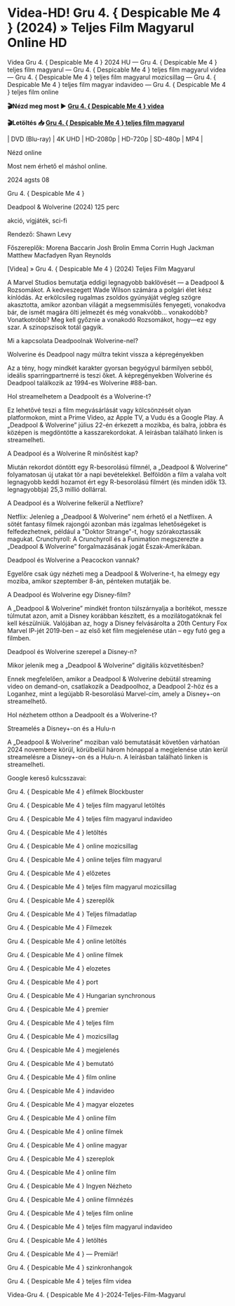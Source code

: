 # Videa-HD! Gru 4. { Despicable Me 4 } (2024) » Teljes Film Magyarul Online HD


Videa Gru 4. { Despicable Me 4 } 2024 HU — Gru 4. { Despicable Me 4 } teljes film magyarul — Gru 4. { Despicable Me 4 } teljes film magyarul videa — Gru 4. { Despicable Me 4 } teljes film magyarul mozicsillag — Gru 4. { Despicable Me 4 } teljes film magyar indavideo — Gru 4. { Despicable Me 4 } teljes film online

**🎬Nézd meg most ► [Gru 4. { Despicable Me 4 } videa](https://is.gd/rKfvVX)**

**🎬Letöltés 📥 [Gru 4. { Despicable Me 4 } teljes film magyarul](https://is.gd/rKfvVX)**


| DVD (Blu-ray) | 4K UHD | HD-2080p | HD-720p | SD-480p | MP4 |

Nézd online

Most nem érhető el máshol online.

2024 agsts 08

Gru 4. { Despicable Me 4 }

Deadpool & Wolverine (2024) 125 perc

akció, vígjáték, sci-fi

Rendező: Shawn Levy

Főszereplők: Morena Baccarin Josh Brolin Emma Corrin Hugh Jackman Matthew Macfadyen Ryan Reynolds

[Videa] » Gru 4. { Despicable Me 4 } (2024) Teljes Film Magyarul

A Marvel Studios bemutatja eddigi legnagyobb baklövését — a Deadpool & Rozsomákot. A kedveszegett Wade Wilson számára a polgári élet kész kínlódás. Az erkölcsileg rugalmas zsoldos gyúnyáját végleg szögre akasztotta, amikor azonban világát a megsemmisülés fenyegeti, vonakodva bár, de ismét magára ölti jelmezét és még vonakvóbb... vonakodóbb? Vonatkotróbb? Meg kell győznie a vonakodó Rozsomákot, hogy—ez egy szar. A szinopszisok totál gagyik.

Mi a kapcsolata Deadpoolnak Wolverine-nel?

Wolverine és Deadpool nagy múltra tekint vissza a képregényekben

Az a tény, hogy mindkét karakter gyorsan begyógyul bármilyen sebből, ideális sparringpartnerré is teszi őket. A képregényekben Wolverine és Deadpool találkozik az 1994-es Wolverine #88-ban.

Hol streamelhetem a Deadpoolt és a Wolverine-t?

Ez lehetővé teszi a film megvásárlását vagy kölcsönzését olyan platformokon, mint a Prime Video, az Apple TV, a Vudu és a Google Play. A „Deadpool & Wolverine” július 22-én érkezett a mozikba, és balra, jobbra és középen is megdöntötte a kasszarekordokat. A leírásban található linken is streamelheti.

A Deadpool és a Wolverine R minősítést kap?

Miután rekordot döntött egy R-besorolású filmnél, a „Deadpool & Wolverine” folyamatosan új utakat tör a napi bevételekkel. Belföldön a film a valaha volt legnagyobb keddi hozamot ért egy R-besorolású filmért (és minden idők 13. legnagyobbja) 25,3 millió dollárral.

A Deadpool és a Wolverine felkerül a Netflixre?

Netflix: Jelenleg a „Deadpool & Wolverine” nem érhető el a Netflixen. A sötét fantasy filmek rajongói azonban más izgalmas lehetőségeket is felfedezhetnek, például a "Doktor Strange"-t, hogy szórakoztassák magukat. Crunchyroll: A Crunchyroll és a Funimation megszerezte a „Deadpool & Wolverine” forgalmazásának jogát Észak-Amerikában.

Deadpool és Wolverine a Peacockon vannak?

Egyelőre csak úgy nézheti meg a Deadpool & Wolverine-t, ha elmegy egy moziba, amikor szeptember 8-án, pénteken mutatják be.

A Deadpool és Wolverine egy Disney-film?

A „Deadpool & Wolverine” mindkét fronton túlszárnyalja a borítékot, messze túlmutat azon, amit a Disney korábban készített, és a mozilátogatóknak fel kell készülniük. Valójában az, hogy a Disney felvásárolta a 20th Century Fox Marvel IP-jét 2019-ben – az első két film megjelenése után – egy futó geg a filmben.

Deadpool és Wolverine szerepel a Disney-n?

Mikor jelenik meg a „Deadpool & Wolverine” digitális közvetítésben?

Ennek megfelelően, amikor a Deadpool & Wolverine debütál streaming video on demand-on, csatlakozik a Deadpoolhoz, a Deadpool 2-höz és a Loganhez, mint a legújabb R-besorolású Marvel-cím, amely a Disney+-on streamelhető.

Hol nézhetem otthon a Deadpoolt és a Wolverine-t?

Streamelés a Disney+-on és a Hulu-n

A „Deadpool & Wolverine” moziban való bemutatását követően várhatóan 2024 novembere körül, körülbelül három hónappal a megjelenése után kerül streamelésre a Disney+-on és a Hulu-n. A leírásban található linken is streamelheti.

Google kereső kulcsszavai:

Gru 4. { Despicable Me 4 } efilmek Blockbuster

Gru 4. { Despicable Me 4 } teljes film magyarul letöltés

Gru 4. { Despicable Me 4 } teljes film magyarul indavideo

Gru 4. { Despicable Me 4 } letöltés

Gru 4. { Despicable Me 4 } online mozicsillag

Gru 4. { Despicable Me 4 } online teljes film magyarul

Gru 4. { Despicable Me 4 } előzetes

Gru 4. { Despicable Me 4 } teljes film magyarul mozicsillag

Gru 4. { Despicable Me 4 } szereplők

Gru 4. { Despicable Me 4 } Teljes filmadatlap

Gru 4. { Despicable Me 4 } Filmezek

Gru 4. { Despicable Me 4 } online letöltés

Gru 4. { Despicable Me 4 } online filmek

Gru 4. { Despicable Me 4 } elozetes

Gru 4. { Despicable Me 4 } port

Gru 4. { Despicable Me 4 } Hungarian synchronous

Gru 4. { Despicable Me 4 } premier

Gru 4. { Despicable Me 4 } teljes film

Gru 4. { Despicable Me 4 } mozicsillag

Gru 4. { Despicable Me 4 } megjelenés

Gru 4. { Despicable Me 4 } bemutató

Gru 4. { Despicable Me 4 } film online

Gru 4. { Despicable Me 4 } indavideo

Gru 4. { Despicable Me 4 } magyar elozetes

Gru 4. { Despicable Me 4 } online film

Gru 4. { Despicable Me 4 } online filmek

Gru 4. { Despicable Me 4 } online magyar

Gru 4. { Despicable Me 4 } szereplok

Gru 4. { Despicable Me 4 } online film

Gru 4. { Despicable Me 4 } Ingyen Nézheto

Gru 4. { Despicable Me 4 } online filmnézés

Gru 4. { Despicable Me 4 } teljes film online

Gru 4. { Despicable Me 4 } teljes film magyarul indavideo

Gru 4. { Despicable Me 4 } letöltés

Gru 4. { Despicable Me 4 } — Premiär!

Gru 4. { Despicable Me 4 } szinkronhangok

Gru 4. { Despicable Me 4 } teljes film videa

Videa-Gru 4. { Despicable Me 4 }-2024-Teljes-Film-Magyarul
